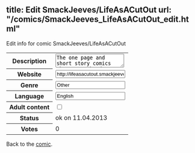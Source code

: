 title: Edit SmackJeeves/LifeAsACutOut
url: "/comics/SmackJeeves_LifeAsACutOut_edit.html"
---
Edit info for comic SmackJeeves/LifeAsACutOut

<form name="comic" action="http://gaepostmail.appengine.com/comic" name="post">
<table class="comicinfo">
<tr>
<th>Description</th><td><textarea name="description">The one page and short story comics that star the dense yet smart Rail Machanic, The Hot headed Canadian Opil McKinzy, and the rest of he multinational mottly crew that are their friends.</textarea></td>
</tr>
<tr>
<th>Website</th><td><input type="text" name="url" value="http://lifeasacutout.smackjeeves.com/comics/"/></td>
</tr>
<tr>
<th>Genre</th><td><input type="text" name="genre" value="Other"/></td>
</tr>
<tr>
<th>Language</th><td><input type="text" name="language" value="English"/></td>
</tr>
<tr>
<th>Adult content</th><td><input type="checkbox" name="adult" value="adult" /></td>
</tr>
<tr>
<th>Status</th><td>ok on 11.04.2013</td>
</tr>
<tr>
<th>Votes</th><td>0</div></td>
</tr>
</table>
</form>

Back to the [comic](/comics/SmackJeeves_LifeAsACutOut.html).
